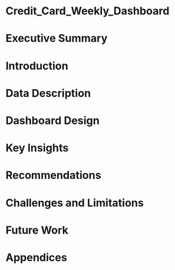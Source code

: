 # Credit_Card_Weekly_Dashboard
# Executive Summary
# Introduction
# Data Description
# Dashboard Design
# Key Insights
# Recommendations
# Challenges and Limitations
# Future Work
# Appendices
